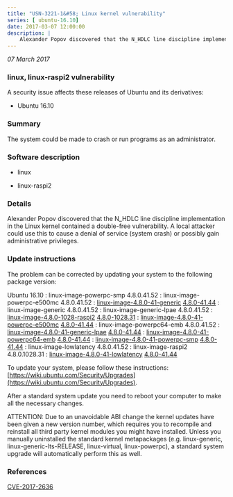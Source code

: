 ```yaml
---
title: "USN-3221-1&#58; Linux kernel vulnerability"
series: [ ubuntu-16.10]
date: 2017-03-07 12:00:00
description: |
    Alexander Popov discovered that the N_HDLC line discipline implementation in the Linux kernel contained a double-free vulnerability. A local attacker could use this to cause a denial of service (system crash) or possibly gain administrative privileges. 
--- 
```

 
 

*07 March 2017*

### linux, linux-raspi2 vulnerability

A security issue affects these releases of Ubuntu and its derivatives:

* Ubuntu 16.10

### Summary

The system could be made to crash or run programs as an administrator. 

### Software description

* linux 

* linux-raspi2 

### Details

Alexander Popov discovered that the N_HDLC line discipline implementation in the Linux kernel contained a double-free vulnerability. A local attacker could use this to cause a denial of service (system crash) or possibly gain administrative privileges. 

### Update instructions

The problem can be corrected by updating your system to the following package version:

Ubuntu 16.10
 : linux-image-powerpc-smp <span>4.8.0.41.52</span>
 : linux-image-powerpc-e500mc <span>4.8.0.41.52</span>
 : [linux-image-4.8.0-41-generic](https://launchpad.net/ubuntu/+source/linux) <span> [4.8.0-41.44](https://launchpad.net/ubuntu/+source/linux/4.8.0-41.44) </span> 
 : linux-image-generic <span>4.8.0.41.52</span>
 : linux-image-generic-lpae <span>4.8.0.41.52</span>
 : [linux-image-4.8.0-1028-raspi2](https://launchpad.net/ubuntu/+source/linux-raspi2) <span> [4.8.0-1028.31](https://launchpad.net/ubuntu/+source/linux-raspi2/4.8.0-1028.31) </span> 
 : [linux-image-4.8.0-41-powerpc-e500mc](https://launchpad.net/ubuntu/+source/linux) <span> [4.8.0-41.44](https://launchpad.net/ubuntu/+source/linux/4.8.0-41.44) </span> 
 : linux-image-powerpc64-emb <span>4.8.0.41.52</span>
 : [linux-image-4.8.0-41-generic-lpae](https://launchpad.net/ubuntu/+source/linux) <span> [4.8.0-41.44](https://launchpad.net/ubuntu/+source/linux/4.8.0-41.44) </span> 
 : [linux-image-4.8.0-41-powerpc64-emb](https://launchpad.net/ubuntu/+source/linux) <span> [4.8.0-41.44](https://launchpad.net/ubuntu/+source/linux/4.8.0-41.44) </span> 
 : [linux-image-4.8.0-41-powerpc-smp](https://launchpad.net/ubuntu/+source/linux) <span> [4.8.0-41.44](https://launchpad.net/ubuntu/+source/linux/4.8.0-41.44) </span> 
 : linux-image-lowlatency <span>4.8.0.41.52</span>
 : linux-image-raspi2 <span>4.8.0.1028.31</span>
 : [linux-image-4.8.0-41-lowlatency](https://launchpad.net/ubuntu/+source/linux) <span> [4.8.0-41.44](https://launchpad.net/ubuntu/+source/linux/4.8.0-41.44) </span> 

To update your system, please follow these instructions: [https://wiki.ubuntu.com/Security/Upgrades](https://wiki.ubuntu.com/Security/Upgrades).

After a standard system update you need to reboot your computer to make all the necessary changes.

ATTENTION: Due to an unavoidable ABI change the kernel updates have been given a new version number, which requires you to recompile and reinstall all third party kernel modules you might have installed. Unless you manually uninstalled the standard kernel metapackages (e.g. linux-generic, linux-generic-lts-RELEASE, linux-virtual, linux-powerpc), a standard system upgrade will automatically perform this as well. 

### References

 
 [CVE-2017-2636](http://people.ubuntu.com/~ubuntu-security/cve/CVE-2017-2636)
 

